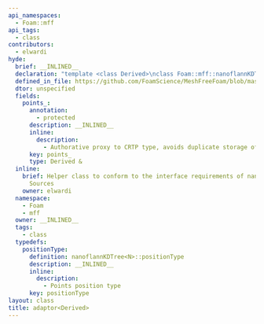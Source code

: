 ```yaml
---
api_namespaces:
  - Foam::mff
api_tags:
  - class
contributors:
  - elwardi
hyde:
  brief: __INLINED__
  declaration: "template <class Derived>\nclass Foam::mff::nanoflannKDTree::adaptor;"
  defined_in_file: https://github.com/FoamScience/MeshFreeFoam/blob/master/src/meshfree/https:/github.com/FoamScience/MeshFreeFoam/blob/master/src/meshfree/https:/github.com/FoamScience/MeshFreeFoam/blob/master/src/meshfree/https:/github.com/FoamScience/MeshFreeFoam/blob/master/src/meshfree/https:/github.com/FoamScience/MeshFreeFoam/blob/master/src/meshfree/https:/github.com/FoamScience/MeshFreeFoam/blob/master/src/meshfree/https:/github.com/FoamScience/MeshFreeFoam/blob/master/src/meshfree/https:/github.com/FoamScience/MeshFreeFoam/blob/master/src/meshfree/https:/github.com/FoamScience/MeshFreeFoam/blob/master/src/meshfree/https:/github.com/FoamScience/MeshFreeFoam/blob/master/src/meshfree/kdTrees/nanoflannKDTree/nanoflannKDTree.H
  dtor: unspecified
  fields:
    points_:
      annotation:
        - protected
      description: __INLINED__
      inline:
        description:
          - Authorative proxy to CRTP type, avoids duplicate storage of point positions
      key: points_
      type: Derived &
  inline:
    brief: Helper class to conform to the interface requirements of nanoflann Data
      Sources
    owner: elwardi
  namespace:
    - Foam
    - mff
  owner: __INLINED__
  tags:
    - class
  typedefs:
    positionType:
      definition: nanoflannKDTree<N>::positionType
      description: __INLINED__
      inline:
        description:
          - Points position type
      key: positionType
layout: class
title: adaptor<Derived>
---
```

